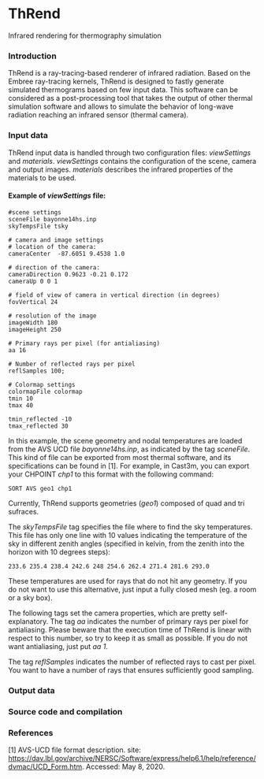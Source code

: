 # ThRend
Infrared rendering for thermography simulation

### Introduction

ThRend is a ray-tracing-based renderer of infrared radiation. Based on the Embree ray-tracing kernels, ThRend is designed to fastly generate simulated thermograms based on few input data. 
This software can be considered as a post-processing tool that takes the output of other thermal simulation software and allows to simulate the behavior of long-wave radiation reaching an infrared sensor (thermal camera).

### Input data

ThRend input data is handled through two configuration files: *viewSettings* and *materials*. 
*viewSettings* contains the configuration of the scene, camera and output images. 
*materials* describes the infrared properties of the materials to be used. 

#### Example of *viewSettings* file: 
```
#scene settings                                               
sceneFile bayonne14hs.inp
skyTempsFile tsky  

# camera and image settings
# location of the camera:
cameraCenter  -87.6051 9.4538 1.0

# direction of the camera:
cameraDirection 0.9623 -0.21 0.172
cameraUp 0 0 1

# field of view of camera in vertical direction (in degrees)
fovVertical 24

# resolution of the image 
imageWidth 180
imageHeight 250

# Primary rays per pixel (for antialiasing)
aa 16

# Number of reflected rays per pixel
reflSamples 100;

# Colormap settings
colormapFile colormap
tmin 10
tmax 40

tmin_reflected -10
tmax_reflected 30
```
In this example, the scene geometry and nodal temperatures are loaded from the AVS UCD file *bayonne14hs.inp*, as indicated by the tag *sceneFile*. This kind of file can be exported from most thermal software, and its specifications can be found in [1]. For example, in Cast3m, you can export your CHPOINT *chp1* to this format with the following command: 
``` 
SORT AVS geo1 chp1
``` 
Currently, ThRend supports geometries (*geo1*) composed of quad and tri sufraces. 

The *skyTempsFile* tag specifies the file where to find the sky temperatures. This file has only one line with 10 values indicating the temperature of the sky in different zenith angles (specified in kelvin, from the zenith into the horizon with 10 degrees steps):
``` tsky file
233.6 235.4 238.4 242.6 248 254.6 262.4 271.4 281.6 293.0
``` 
These temperatures are used for rays that do not hit any geometry. If you do not want to use this alternative, just input a fully closed mesh (eg. a room or a sky box).

The following tags set the camera properties, which are pretty self-explanatory. 
The tag *aa* indicates the number of primary rays per pixel for antialiasing. Please beware that the execution time of ThRend is linear with respect to this number, so try to keep it as small as possible. If you do not want antialiasing, just put *aa 1*.

The tag *reflSamples* indicates the number of reflected rays to cast per pixel. You want to have a number of rays that ensures sufficiently good sampling. 

### Output data

### Source code and compilation

### References
[1] AVS-UCD file format description. site: https://dav.lbl.gov/archive/NERSC/Software/express/help6.1/help/reference/dvmac/UCD_Form.htm. Accessed: May 8, 2020.




